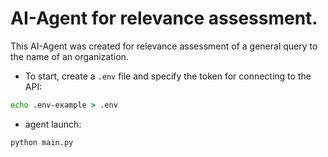 ﻿# AI-Agent for relevance assessment.
  This AI-Agent was created for relevance assessment of a general query to the name of an organization.

  - To start, create a `.env` file and specify the token for connecting to the API:
  ```cmd
  echo .env-example > .env 
  ```
  - agent launch:
  ```cmd 
  python main.py
  ```
